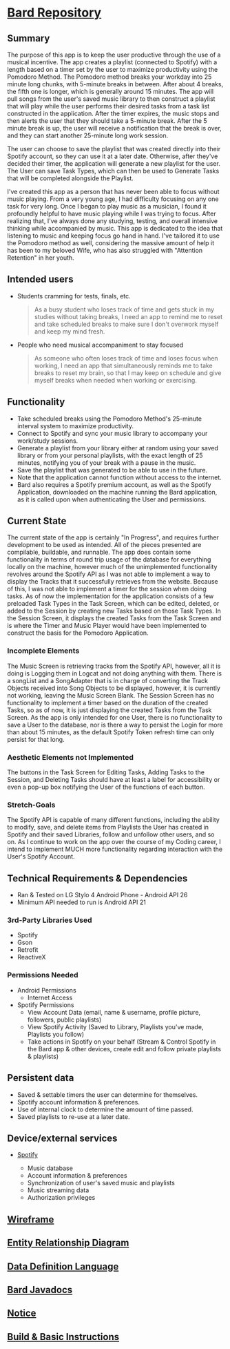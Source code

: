 # [Bard Repository](https://github.com/JonahRodriguez281/bard)

## Summary

The purpose of this app is to keep the user productive through the use of a musical incentive. The app creates a playlist (connected to Spotify) with a length based on a timer set by the user to maximize productivity using the Pomodoro Method.
The Pomodoro method breaks your workday into 25 minute long chunks, with 5-minute breaks in between. After about 4 breaks, the fifth one is longer, which is generally around 15 minutes.
The app will pull songs from the user's saved music library to then construct a playlist that will play while the user performs their desired tasks from a task list constructed in the application. After the timer expires, the music stops and then alerts the user that they should take a 5-minute break.
After the 5 minute break is up, the user will receive a notification that the break is over, and they can start another 25-minute long work session. 

The user can choose to save the playlist that was created directly into their Spotify account, so they can use it at a later date. Otherwise, after they've decided their timer, the application will generate a new playlist for the user. The User can save Task Types, which can then be used to Generate Tasks that will be completed alongside the Playlist.

I've created this app as a person that has never been able to focus without music playing. From a very young age, I had difficulty focusing on any one task for very long. Once I began to play music as a musician, I found it profoundly helpful to have music playing while I was trying to focus. After realizing that, I've always done any studying, testing, and overall intensive thinking while accompanied by music. This app is dedicated to the idea that listening to music and keeping focus go hand in hand. I've tailored it to use the Pomodoro method as well, considering the massive amount of help it has been to my beloved Wife, who has also struggled with "Attention Retention" in her youth.

## Intended users

* Students cramming for tests, finals, etc.
    > As a busy student who loses track of time and gets stuck in my studies without taking breaks, I need an app to remind me to reset and take scheduled breaks to make sure I don't overwork myself and keep my mind fresh.

* People who need musical accompaniment to stay focused

    > As someone who often loses track of time and loses focus when working, I need an app that simultaneously reminds me to take breaks to reset my brain, so that I may keep on schedule and give myself breaks when needed when working or exercising.

## Functionality

* Take scheduled breaks using the Pomodoro Method's 25-minute interval system to maximize productivity.
* Connect to Spotify and sync your music library to accompany your work/study sessions.
* Generate a playlist from your library either at random using your saved library or from your personal playlists, with the exact length of 25 minutes, notifying you of your break with a pause in the music.
* Save the playlist that was generated to be able to use in the future.
* Note that the application cannot function without access to the internet.
* Bard also requires a Spotify premium account, as well as the Spotify Application, downloaded on the machine running the Bard application, as it is called upon when authenticating the User and permissions.

## Current State

The current state of the app is certainly "In Progress", and requires further development to be used as intended. All of the pieces presented are compilable, buildable, and runnable. The app does contain some functionality in terms of round trip usage of the database for everything locally on the machine, however much of the unimplemented functionality revolves around the Spotify API as I was not able to implement a way to display the Tracks that it successfully retrieves from the website. Because of this, I was not able to implement a timer for the session when doing tasks. As of now the implementation for the application consists of a few preloaded Task Types in the Task Screen, which can be edited, deleted, or added to the Session by creating new Tasks based on those Task Types. In the Session Screen, it displays the created Tasks from the Task Screen and is where the Timer and Music Player would have been implemented to construct the basis for the Pomodoro Application.

### Incomplete Elements

The Music Screen is retrieving tracks from the Spotify API, however, all it is doing is Logging them in Logcat and not doing anything with them. There is a songList and a SongAdapter that is in charge of converting the Track Objects received into Song Objects to be displayed, however, it is currently not working, leaving the Music Screen Blank.
The Session Screen has no functionality to implement a timer based on the duration of the created Tasks, so as of now, it is just displaying the created Tasks from the Task Screen.
As the app is only intended for one User, there is no functionality to save a User to the database, nor is there a way to persist the Login for more than about 15 minutes, as the default Spotify Token refresh time can only persist for that long.

### Aesthetic Elements not Implemented

The buttons in the Task Screen for Editing Tasks, Adding Tasks to the Session, and Deleting Tasks should have at least a label for accessibility or even a pop-up box notifying the User of the functions of each button.

### Stretch-Goals

The Spotify API is capable of many different functions, including the ability to modify, save, and delete items from Playlists the User has created in Spotify and their saved Libraries, follow and unfollow other users, and so on. As I continue to work on the app over the course of my Coding career, I intend to implement MUCH more functionality regarding interaction with the User's Spotify Account.

## Technical Requirements & Dependencies

* Ran & Tested on LG Stylo 4 Android Phone - Android API 26
* Minimum API needed to run is Android API 21

### 3rd-Party Libraries Used

* Spotify
* Gson
* Retrofit
* ReactiveX

### Permissions Needed

* Android Permissions
    * Internet Access
* Spotify Permissions
    * View Account Data (email, name & username, profile picture, followers, public playlists)
    * View Spotify Activity (Saved to Library, Playlists you've made, Playlists you follow)
    * Take actions in Spotify on your behalf (Stream & Control Spotify in the Bard app & other devices, create edit and follow private playlists & playlists)

## Persistent data

* Saved & settable timers the user can determine for themselves.
* Spotify account information & preferences.
* Use of internal clock to determine the amount of time passed.
* Saved playlists to re-use at a later date.
    
## Device/external services

* [Spotify](https://developer.spotify.com/documentation/web-api/reference/) 

    * Music database
    * Account information & preferences
    * Synchronization of user's saved music and playlists
    * Music streaming data 
    * Authorization privileges
    
## [Wireframe](wireframe.md)

## [Entity Relationship Diagram](bard-erd.md)

## [Data Definition Language](ddl.md)

## [Bard Javadocs](api/index.html)

## [Notice](notice.md)

## [Build & Basic Instructions](README.md)